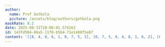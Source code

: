 ```yaml
---
author:
  name: Prof Gotkola
  picture: /assets/blog/authors/gotkola.png
maskRate: 0.2
date: 2025-08-31T20:00:01.574162
id: 143fd504-86a5-11f0-b564-71e1480f5e87
content: '[[8, 4, 0, 6, 1, 0, 7, 5, 3], [0, 7, 5, 9, 4, 8, 1, 6, 2], [6, 0, 2, 7, 0, 3, 9, 0, 8], [7, 6, 3, 4, 2, 1, 5, 8, 9], [4, 0, 8, 3, 0, 5, 6, 7, 1], [5, 9, 0, 0, 0, 7, 3, 2, 4], [1, 8, 6, 5, 3, 4, 0, 0, 7], [9, 3, 7, 2, 8, 6, 0, 0, 5], [2, 5, 0, 1, 7, 9, 8, 3, 6]]'
---
```

